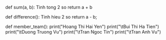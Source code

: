 def sum(a, b):       Tinh tong 2 so
    return a + b

def difference():    Tinh hieu 2 so
    return a - b;

def member_team():
    print("Hoang Thi Hai Yen")
    print("\tBui Thi Ha Tien")
    print("\tDuong Truong Vu")
    print("\tTran Ngoc Tin")
    print("\tTran Anh Vu")